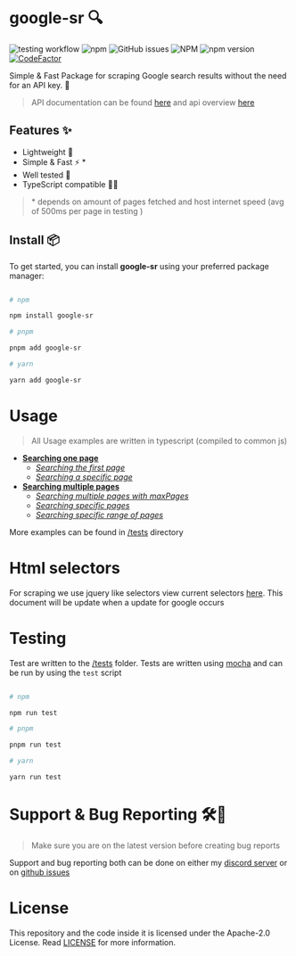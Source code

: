 # google-sr 🔍

![testing workflow](https://github.com/typicalninja493/google-sr/actions/workflows/tests.yml/badge.svg)
![npm](https://img.shields.io/npm/dw/google-sr)
![GitHub issues](https://img.shields.io/github/issues/typicalninja493/google-sr)
![NPM](https://img.shields.io/npm/l/google-sr)
![npm version](https://img.shields.io/npm/v/google-sr)
[![CodeFactor](https://www.codefactor.io/repository/github/typicalninja493/google-sr/badge)](https://www.codefactor.io/repository/github/typicalninja493/google-sr)

Simple & Fast Package for scraping Google search results without the need for an API key. 🚀

> API documentation can be found [here](https://paka.dev/npm/google-sr/api) and api overview [here](./overview.md)

## Features ✨

* Lightweight 💨
* Simple & Fast ⚡️ *
* Well tested 🔄
* TypeScript compatible 🧑‍💻

> \* depends on amount of pages fetched and host internet speed (avg of 500ms per page in testing )

## Install 📦

To get started, you can install **google-sr** using your preferred package manager:

```bash

# npm

npm install google-sr

# pnpm 

pnpm add google-sr

# yarn

yarn add google-sr

```
# Usage


> All Usage examples are written in typescript (compiled to common js)

* [**Searching one page**](./onepage)
    * [*Searching the first page*](./onepage#searching-the-first-page)
    * [*Searching a specific page*](./onepage.md##searching-a-specific-page)
* [**Searching multiple pages**](./multipage.md)
    * [*Searching multiple pages with maxPages*](./multipage.md#searching-multiple-pages-with-maxpages)
    * [*Searching specific pages*](./multipage.md#searching-specific-pages)
    * [*Searching specific range of pages*](./multipage.md#searching-specific-range-of-pages)

More examples can be found in [/tests](../tests/) directory


# Html selectors

For scraping we use jquery like selectors view current selectors [here](./selectors.md). This document will be update when a update for google occurs

# Testing

Test are written to the [/tests](../tests/) folder. Tests are written using [mocha](https://mochajs.org/) and can be run by using the `test` script

```bash

# npm

npm run test

# pnpm 

pnpm run test

# yarn

yarn run test

```

# Support & Bug Reporting 🛠️🐞

> Make sure you are on the latest version before creating bug reports

Support and bug reporting both can be done on either my [discord server](https://discord.gg/9s52pz6nWX) or on [github issues](https://github.com/typicalninja493/google-sr/issues)


# License

This repository and the code inside it is licensed under the Apache-2.0 License. Read [LICENSE](./LICENSE) for more information.